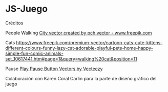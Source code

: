 # JS-Juego

Créditos

People Walking
<a href='https://www.freepik.com/vectors/city'>City vector created by pch.vector - www.freepik.com</a>

Cats 
https://www.freepik.com/premium-vector/cartoon-cats-cute-kittens-different-colours-funny-lazy-cat-adorable-playful-pets-home-happy-simple-fun-comic-animals-set_10617441.htm#page=1&query=walking%20cat&position=11

Pause
<a href="https://www.vecteezy.com/free-vector/play-pause-button">Play Pause Button Vectors by Vecteezy</a>

Colaboración con Karen Coral Carlin para la parte de diseño gráfico del juego
